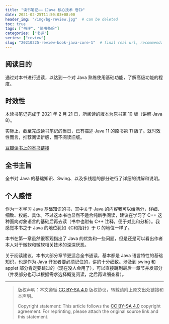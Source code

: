 ```yaml
---
title: "读书笔记——《Java 核心技术 卷I》"
date: 2021-02-25T11:50:03+08:00
header_img: "/img/bg-review.jpg"  # can be deleted
toc: true
tags: ["书评", "简书备份"]
categories: ["书评"]
series: ["review"]
slug: "20210225-review-book-java-core-1"  # final real url, recommend: start by date, follow lower case words with hyphen splitter. E.g., `20230316-text-title`
---
```


## 阅读目的

通过对本书进行通读，以达到一个对 Java 熟练使用基础功能，了解高级功能的程度。

## 时效性

本读书笔记完成于 2021 年 2 月 21 日，所阅读的版本为原书第 10 版（讲解 Java 8）。

实际上，截至完成读书笔记的当日，已有描述 Java 11 的原书第 11 版了。就时效性而言，推荐阅读新版，而不阅读旧版。

[豆瓣读书上的本书链接](https://book.douban.com/subject/26880667/)

## 全书主旨

全书对 Java 的基础知识、Swing、以及多线程的部分进行了详细的讲解和说明。

## 个人感悟

作为一本学习 Java 基础知识的书，其中关于 Java 的内容我可以给满分，详细、细致、权威、具体。不过这本书也显然不适合纯新手阅读，建议在学习了 C++ 这种面向对象语言的基础后再去读（书中也附有 C++ 注释，便于对比和分析）。我感觉本书之于 Java 的地位犹如《C和指针》于 C 的地位一样了。

本书在第一章虽然很客观指出了 Java 的优势和一些问题，但是还是可以看出作者本人对于微软和微软相关技术的深深厌恶。

关于阅读建议，本书大部分章节更适合全书通读，基本都是 Java 语言特性的基础知识，也是作为 Java 开发者要必须记住的，讲的十分细致。涉及到 swing 和 applet 部分肯定要跳过的（现在没人会用了），可以直接跳到最后一章节并发部分（并发部分也可以根据需求选择概览阅读，之后再详细查看）。

---

> 版权声明：本文遵循 [CC BY-SA 4.0](https://creativecommons.org/licenses/by-sa/4.0/deed.zh) 版权协议，转载请附上原文出处链接和本声明。
>
> Copyright statement: This article follows the [CC BY-SA 4.0](https://creativecommons.org/licenses/by-sa/4.0/deed.en) copyright agreement. For reprinting, please attach the original source link and this statement.
